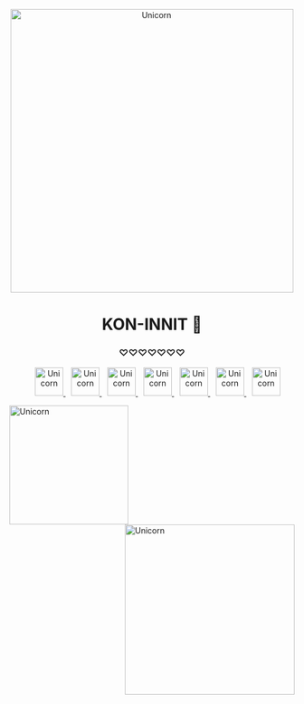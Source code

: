 <p align="center">
  <img height="500" alt="Unicorn" src="https://media.tenor.com/rcw-ZCPlZZIAAAAd/bts-bts-cute.gif" />
</p>

<h1 align="center">KON-INNIT 👋</h1>
<h3 align="center">♡♡♡♡♡♡♡</h3>

<p align="center">

 <div align="center"  class="icons-social" style="margin-left: 10px;">
        <a style="margin-left: 10px;"  target="_blank" href="#">
			<img height="50" alt="Unicorn" src="https://img.icons8.com/?size=512&id=RqqDJXJdIXjB&format=png" />
        <a style="margin-left: 10px;" target="_blank" href="#">
		<img height="50" alt="Unicorn" src="https://img.icons8.com/?size=512&id=51lJtlhOARB2&format=png" />
		<a style="margin-left: 10px;" target="_blank" href="#">
				<img height="50" alt="Unicorn" src="https://img.icons8.com/?size=512&id=kAMVE8BzkuWm&format=png" />
        <a style="margin-left: 10px;" target="_blank" href="#">
			<img height="50" alt="Unicorn" src="https://img.icons8.com/?size=512&id=NGCZlRggUjBt&format=png" />
		<a style="margin-left: 10px;" target="_blank" href="#">
			<img height="50" alt="Unicorn" src="https://img.icons8.com/?size=512&id=klGVNNJoJgnc&format=png" />
		<a style="margin-left: 10px;" target="_blank" href="#">
				<img height="50" alt="Unicorn" src="https://img.icons8.com/?size=512&id=5hYhQGcAcREz&format=png" />
		<a style="margin-left: 10px;" target="_blank" href="https://youtu.be/_yTP_L8fC-k">
				<img height="50" alt="Unicorn" src="https://img.icons8.com/?size=512&id=OjiMwAxXpBAZ&format=png" />
      </div>

</p>
			
<img align="left" width=210px alt="Unicorn" src="https://media.tenor.com/UTxKJNlZilwAAAAi/luffy-monkey-d-luffy.gif" />
<img align="right" width=300px alt="Unicorn" src="https://media.tenor.com/StrieWhz-UcAAAAj/gintama.gif" />
